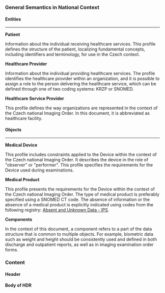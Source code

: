 


### General Semantics in National Context

#### Entities

---

**Patient**

Information about the individual receiving healthcare services. This profile defines the structure of the patient, localizing fundamental concepts, including identifiers and terminology, for use in the Czech context.

**Healthcare Provider**

Information about the individual providing healthcare services. The profile identifies the healthcare provider within an organization, and it is possible to assign a role to the person delivering the healthcare service, which can be defined through one of two coding systems: KRZP or SNOMED.

**Healthcare Service Provider**

This profile defines the way organizations are represented in the context of the Czech national Imaging Order. In this document, it is abbreviated as healthcare facility.

#### Objects

---

**Medical Device**

This profile includes constraints applied to the Device within the context of the Czech national Imaging Order. It describes the device in the role of "observer" or "performer". This profile specifies the requirements for the Device used during examinations.

**Medical Product**

This profile presents the requirements for the Device within the context of the Czech national Imaging Order. The type of medical product is preferably specified using a SNOMED CT code. The absence of information or the absence of a medical product is explicitly indicated using codes from the following registry: [Absent and Unknown Data - IPS](https://fhir.org/guides/stats2/codesystem-hl7.fhir.uv.ips-absent-unknown-uv-ips.html).

**Components**

In the context of this document, a component refers to a part of the data structure that is common to multiple objects. For example, biometric data such as weight and height should be consistently used and defined in both discharge and outpatient reports, as well as in imaging examination order forms.

### Content

####  Header


#### Body of HDR

